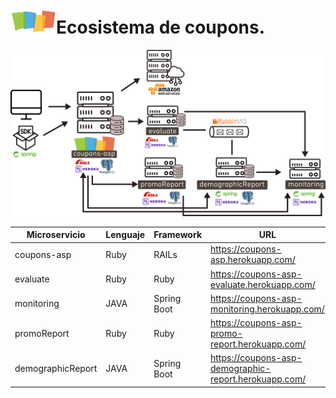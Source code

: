 # ![logo](https://github.com/gvieiracurti/README/blob/master/coupons_small.png)Ecosistema de coupons.


![ecosistema](https://github.com/gvieiracurti/README/blob/master/coupons-asp.png)





| Microservicio | Lenguaje | Framework | URL
| --- | --- | --- | --- |
| coupons-asp | Ruby | RAILs | https://coupons-asp.herokuapp.com/ |
| evaluate | Ruby | Ruby | https://coupons-asp-evaluate.herokuapp.com/ |
| monitoring | JAVA | Spring Boot | https://coupons-asp-monitoring.herokuapp.com/ |
| promoReport | Ruby | Ruby | https://coupons-asp-promo-report.herokuapp.com/ |
| demographicReport | JAVA | Spring Boot | https://coupons-asp-demographic-report.herokuapp.com/ |



